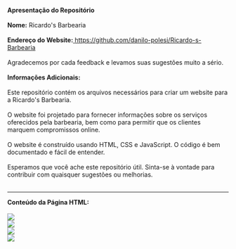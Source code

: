 <b>Apresentação do Repositório<br><br>
Nome:</b> Ricardo's Barbearia<br><br>
<b>Endereço do Website:</b><a href="https://danilo-polesi.github.io/Ricardo-s-Barbearia/" target="_Blanck"> https://github.com/danilo-polesi/Ricardo-s-Barbearia </a><br><br>
Agradecemos por cada feedback e levamos suas sugestões muito a sério.<br><br>
<b>Informações Adicionais:</b><br><br>
Este repositório contém os arquivos necessários para criar um website para a Ricardo's Barbearia.<br><br>
O website foi projetado para fornecer informações sobre os serviços oferecidos pela barbearia, bem como para permitir que os clientes marquem compromissos online.<br><br>
O website é construído usando HTML, CSS e JavaScript. O código é bem documentado e fácil de entender.<br><br>
Esperamos que você ache este repositório útil. Sinta-se à vontade para contribuir com quaisquer sugestões ou melhorias.<br><br><hr>
<b>Conteúdo da Página HTML:</b><br><br>
<img src="https://lh3.googleusercontent.com/pw/AP1GczPEpM2HSRgdAU5Iq9pkftyHRs5kRWH96YE8jUQ2jzG6m8pdJ5D3gftaftj5iyb08h2VTBWEhFhd4oFl9r0G0t0_jNg13kf53wFgm8HybEwevy_PNumCslzkYw_oyvDJE380Zp_RmfN-UcHWtZLvcIWWZmUz6ZGRvWyt7GDypv0BXheNt8RPm4p_bpkqs9l7z4EvjQKQGrsFyrzn2fd7jGXZ-C9uzSblv5Wfdwkr9-CQvHIZd7eIypcdegNvX5PYEdgI53JV3PmA1qPYwXwGYcpZtkw4q_hv02AD1eOpd7WzkwTrd5DBNncVz0B8OVia3LckrTT7R9vE1hESnsqebbpaEQ6TbeVmks3GdK1X7hIqwAYVEUDl-qCkYGaw0G6qXkRU_6-3MUyeUK_MXF4fZrHuTOSVOV7EfNZwc3RCJpPJe5r4aoW9PkAw_NpvUmie-P1oVJosP4UdIuFakAfr9S9BdzgyU1tW3FqmGJkqpFL3DkyU7Cc_aTA4jOurk6vUsugGgR20L1gA5IXThhoQU8_ixlPnusDYzMsYw80WBtZflc0FZ7eNzoVPjx-fGLxSm9taOm7nTu-c_Ym1yvA5qQloU67STkXv2kuJWSTN75Fs843MUZsT4G-aom3HVaCzBs26WLUghAJV1MO6crFT1c_q2SPirnFxU2PdPhF828rbSDctx8HI4YT3wdZmBfmmWP-F-vX5DilEt_FXuHCfMpGA7IzNld-NC5GZz9lD3nDMdzCQDjVN8O16s7FAssPY9JQ1KUCkLBDJlXNRkb0JNs1BIdxgzhBqI-YGDpMgpeBZGQE5MhpJA6ZAk6w_MbP-KmZof7BfXiv7v40aAsYVyts_H5J161fH1K1o2wWhFMYamDCFVwVzQ9RGxuS-anTruTCyymW3HhPcYrvzPhgfm8hb_EJOYBf84zPB0B07qbSSR2pdw-atO_ZgaPFO=w1619-h919-s-no-gm?authuser=1"><br>
<img src="https://lh3.googleusercontent.com/pw/AP1GczNEWwjjdQMLHdrv4hqEPnWmySTQbzTHQt60bq1LD27jOkzDcki84xH2e6YMDmA7TxZT8UQEY0ma_sxbN79blE8a31p_vCbnnM3hQAyni9CRFek9XWvsPb_ITl9k3OUPF5-4u4KayMmwtEYyPBLSOPwaCcO0PPUnZPz2OBwKnJ36B11bMP3QgpDdL9OKoRxQ3yVqN7q0I2ZZSs55nCJ9EKCRt85hMCs-zk1W-X6nSAq_uDgqVjFgfsY9AE7xxhGfVVedSIYjb7FizuAg4yWh7noOZoFUJtCJP2GI0Ahww-9_refOp1iSzpBmG5FrTKeWmVuu4p5vzs2XP_5bhdJNvVXk4h-3r7yzVwVqcVbDIl0BQsRAoW8idbdnon00KLwt2S7ybftiGpvPoOi7omDLEeNe7HfXT0dmfAWRrYSBs6Nd-inBKu_gjxuzr5GTr869ZKH-tk9mVQrsMyh_Tp4mN0scjZewjZrak8jPHOBtuVwxFS1jwwcdEeun7rbYgp4VT08Nnjsg1gYRW_N1gw5l2del8t7pFdg5FxakvOU1TsW1icCWlZTB3YuRa5t2V7RS7vrBKY7a_GqVtin1CmQKKLpX1N9vLRIjiHnK4kggSHr6c3N_-3QgIFKUh7XIGCjwpA_b9PibPOMYtHFF2VvxKrxLv07G5uUrwpHF1AMO5gGe18u-ECEQJ8XpOCKcK3A12twMVoj8kNkcf1triPO_-Kq0NMlSpTcVK94p8HHvHc7Wvhx03gXKA007DB4Mid0enWOv1QMJeJ9l4P665zD9Ec7vBgj8pny-uF2flYPGIj1CUf4fL2zF4Gnz8RKuYEeVYxt1uGsyTjRaepVsy6Phz8txMNw7T_QrQjxWFmNJBOEqi7QKsaqxgD9TOVIeCFKtGH-sUzjkczcm3LF7dBmCewgEbFfCIl-7KzP-C_oQgGP5RR86WjfrAc258KLr=w1619-h919-s-no-gm?authuser=1"><br>
<img src="https://lh3.googleusercontent.com/pw/AP1GczN-tFBTY8B8uQBDW0vHlYVl_F9QYAxhlDM7vUBinxelUNvISevELZqsEzXh1dPCpOL8_MmPlUE_9uSqSRxlG5_3M6jgGuy3zDpKj8lmRu758jxqFOeoUT9-DQP6nnGeXN5VyR-7LfSpB-eDCJxAjyEvBxEwC8XUzEUXizDi4of5nSf34DRMiG5tIFnks2qNIrIQVNv2r13Mowmfk36qZL2y5bvzI6RL1hxDmKv2qlXt-gUfaxS9Togp3g-HM58rY9zVsVOSWBtORH1ag5FSZOqgwnLTeOSvG8WQo5hT4lidYfxOEWVFo11UbL3sqICs9xGQyWf7rfY7BLO_UcPWGiTXWOPub54T4jNX7DbpkvT6u_D3LLTbNdFBRLNlC9Eu95lzAhSbbLoWMc99DRzu56F6tNz1lETdgydUf3PsIL1uNNiBa3rT1oruigLvQOjZpc-Pi_77TIaTYpjOv02NZw0msBBZZIIN9bC3zJw-WGdLk-Bmk5nuiYHpaKk_P14_pJlrlAdT8UuX-_hicmB7F68B5Wjq6w2QIhNKojx39cPmt1VPA1c5khSezjMap9yiiLfGXW08IEC1PXRiF4xwfo7PGpMntzZDC6diNfe8xoum22921EEXxO7jKFwpAVyMYAnV-1c4lyFI09GSEBuPw1vr7Byj7kpZ9HWUZNZVlHb9F9LEmpKle1fzpWZGsBqa6LxfgcjoAt6lHV_zSh-DOtu8KGIJlIuJ3X6Twke-0DS9mQQTqYhXNQWalyNPHzPkjAeQ20dWS7Z-fTXsqtxh-5rLVK5phgfOrAaWIehmeKPno4aKK_4YvInSbJCMFKmreE1uC6hJ9ITnvn7F-cunfMtD1d5kYSEimo0UuV4XfUzScse4aK9Mr_jCaPzTDDvHO0qqPrp_-abJpzQuE7W9GshWiC2U7cQ9PLfQMhUqQD6D1W57sGN-e2C5KH2Z=w1619-h919-s-no-gm?authuser=1"><br>
<img src="https://lh3.googleusercontent.com/pw/AP1GczPQQcpi26HNP-FAGO3KH2QNi2hxB1-9gUc2Hg0nQepjue-BgowxhwQwhrCxEAld-0hAYbNHup_BD8Spo5s_vthht3ukLj9y6DT02uFQ1aFQd9GtURm5pvfnweaZSyo2bZjz29vamDlsZgO694HXaF-QRJyokhZiEX7vrFk5qC0xSSYYuEURWLCkkMITv5KByLr3V8uyJzoIoCK265G54CkwANx8X6rqGYviDjHZo9jF-JbfSBM2jBK6ANAFIbkUMN7XNwP75A2FnsZpayicILkqbCG5KfUqb8n8YLGY7_p80oxsh5CDUbpiCuxnCmPdeXdtLgd3WkqBz2lrT4YXWt1s9El5U4sriUNb75UwLVKsKYrvDwY4JtCe-FhT6vxpiB1xoltKYZGaj0ujfi6RiGcjUhZsqaLKtwKMGzTm1PipQCyWqepWeco7v-1pktywlh_PFazDrppaql-OT4Lc2DpkFbd3uiP5IAZ4RMPz2Aer0r1Ols1LLBw9GhRpd5ttGRbXcF56sHgET1HNvhuO0ckJQVc2NvEYle1bU5AzbNv8vi8AzRFCAme_xzd3N7aOxZsYUAy9ab5ovLwQbRute8xCpq-kpdioQ1UcRzNaSvpR4GtpffFR-xPMl7Ne5qCu-FX2Gu0RerlSUMUj57k7ISpN5q2XnpL_YhK5yc68zSABBgvVsrwQxzJL17XIvT9t0fvGwq7ot6NrsO5Xkim1FdZ-cneAVuOLbpmQKnIvGODaJice4zVccdMCHPHMJIUgAYTHPstxSKmJ6JVwGZhtoEpNNj0vQtDd1y40ROnzRCn96FsA_pgDn6FlqYtbcCJGS8EX0YD1g_KiBIhtH0cHQAlU2eYvGnGufiBjpKYjyw-cpzgOFUiI1CXwdS1FCmO7Un-HV7di2VK9kUNAN6z8FOqI5Dnt6fmq496NFpeZo7Wh5E8W7wLdBeaZfaOP=w1619-h919-s-no-gm?authuser=1"><br>
